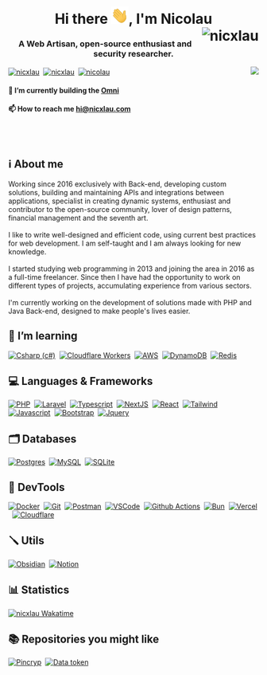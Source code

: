 <h1 align="center">Hi there <img src="hi.gif" width="35">, I'm Nicolau <br/><img align="right" src="https://komarev.com/ghpvc/?username=nicolauns" alt="nicxlau" /></h1>
<h3 align="center">A Web Artisan, open-source enthusiast and security researcher.</h3>


<p align="left">
  <a href="https://wakatime.com/@nicxlau" target="_blank"><img align="right" src="https://github-readme-stats.vercel.app/api/wakatime?username=nicxlau&layout=compact&title_color=58a6ff&icon_color=8b949e&text_color=8b949e&bg_color=0d1117&border_color=30363d&custom_title=Languages%20experience&langs_count=10" /></a>
<!--   <a href="https://twitter.com/nicxlau" target="blank"><img align="center" src="https://img.shields.io/badge/Twitter-1DA1F2?style=for-the-badge&logo=twitter&logoColor=white" alt="nicxlau" /></a>&nbsp; -->
  <a href="https://linkedin.com/in/nicxlau" target="blank"><img align="center" src="https://img.shields.io/badge/LinkedIn-0077B5?style=for-the-badge&logo=linkedin&logoColor=white" alt="nicxlau" /></a>&nbsp;
  <a href="https://twitch.tv/nicxlau" target="blank"><img align="center" src="https://img.shields.io/badge/Twitch-9146FF?style=for-the-badge&logo=twitch&logoColor=white" alt="nicxlau" /></a>&nbsp;
<!--   <a href="https://instagram.com/nicxlau" target="blank"><img align="center" src="https://img.shields.io/badge/Instagram-E4405F?style=for-the-badge&logo=instagram&logoColor=white" alt="nicxlau" /></a>&nbsp; -->
  <a href="https://dev.to/nicolau" target="blank"><img align="center" src="https://img.shields.io/badge/dev.to-212121?style=for-the-badge&logo=dev.to&logoColor=white" alt="nicolau" /></a>

<!-- - 🔭 I’m currently building the [Omni ecosystem](https://octha.com).

- 💬 Ask me about **PHP, Laravel, Jquery, JavaScript, SQL**

- 📫 How to reach me **hi@nicxlau.com** -->

#### 🔭 I’m currently building the [Omni](https://zunq.com)

#### 📫 How to reach me **hi@nicxlau.com**
</p>

<br /><br />

## **ℹ️ About me**
Working since 2016 exclusively with Back-end, developing custom solutions, building and maintaining APIs and integrations between applications, specialist in creating dynamic systems, enthusiast and contributor to the open-source community, lover of design patterns, financial management and the seventh art.<br/><br/>I like to write well-designed and efficient code, using current best practices for web development. I am self-taught and I am always looking for new knowledge.<br/><br/>I started studying web programming in 2013 and joining the area in 2016 as a full-time freelancer. Since then I have had the opportunity to work on different types of projects, accumulating experience from various sectors.<br/><br/>I'm currently working on the development of solutions made with PHP and Java Back-end, designed to make people's lives easier.

<!-- <details><summary><span style="color:blue">show more..</span></summary> Marfa stumptown chambray hammock try-hard beard Vibecession deep v echo park offal butcher gochujang intelligentsia cloud bread twee pinterest migas snackwave viral. Ethical craft beer hoodie 3 wolf moon vexillologist church-key small batch tonx franzen meditation af sustainable gastropub. Health goth distillery Brooklyn, art party heirloom farm-to-table hashtag prism</details> -->

<!-- <a href="https://github.com/nicxlau" target="_blank"><img align="right" src="thoughtful.svg" width="320"/></a> -->

## **🌱 I’m learning**
<p align="left">
<a href="https://github.com/topics/csharp" target="blank"><img src="https://skillicons.dev/icons?i=cs" alt="Csharp (c#)" width="48" height="48"/></a>&nbsp;
<!-- <a href="https://github.com/topics/dotnet" target="blank"><img src="https://skillicons.dev/icons?i=dotnet" alt=".NET" width="48" height="48"/></a>&nbsp; -->
<a href="https://github.com/topics/cloudflare-workers" target="blank"><img src="https://skillicons.dev/icons?i=workers" alt="Cloudflare Workers" width="48" height="48"/></a>&nbsp;
<a href="https://github.com/topics/aws" target="blank"><img src="https://skillicons.dev/icons?i=aws" alt="AWS" width="48" height="48"/></a>&nbsp;
<a href="https://github.com/topics/dynamodb" target="blank"><img src="https://skillicons.dev/icons?i=dynamodb" alt="DynamoDB" width="48" height="48"/></a>&nbsp;
<a href="https://github.com/topics/redis" target="blank"><img src="https://skillicons.dev/icons?i=redis" alt="Redis" width="48" height="48"/></a>
</p>

## **💻 Languages & Frameworks**
<p align="left">
<a href="https://github.com/topics/php" target="blank"><img src="https://skillicons.dev/icons?i=php" alt="PHP" width="48" height="48"/></a>&nbsp;
<a href="https://github.com/topics/laravel" target="blank"><img src="https://skillicons.dev/icons?i=laravel" alt="Laravel" width="48" height="48"/></a>&nbsp;
<a href="https://github.com/topics/ts" target="blank"><img src="https://skillicons.dev/icons?i=ts" alt="Typescript" width="48" height="48"/></a>&nbsp;
<a href="https://github.com/topics/nextjs" target="blank"><img src="https://skillicons.dev/icons?i=nextjs" alt="NextJS" width="48" height="48"/></a>&nbsp;
<a href="https://github.com/topics/react" target="blank"><img src="https://skillicons.dev/icons?i=react" alt="React" width="48" height="48"/></a>&nbsp;
<a href="https://github.com/topics/tailwind" target="blank"><img src="https://skillicons.dev/icons?i=tailwind" alt="Tailwind" width="48" height="48"/></a>&nbsp;
<!-- <a href="https://github.com/topics/java" target="blank"><img src="https://skillicons.dev/icons?i=java" alt="Java" width="48" height="48"/></a>&nbsp; -->
<!-- <a href="https://github.com/topics/spring" target="blank"><img src="https://skillicons.dev/icons?i=spring" alt="Spring" width="48" height="48"/></a>&nbsp; -->
<!-- <a href="https://github.com/topics/redis" target="blank"><img src="https://skillicons.dev/icons?i=redis" alt="redis" width="48" height="48"/></a>&nbsp; -->
<!-- <a href="https://github.com/topics/vue" target="blank"><img src="https://skillicons.dev/icons?i=vue" alt="vue.js" width="48" height="48"/></a>&nbsp; -->
<a href="https://github.com/topics/javascript" target="blank"><img src="https://skillicons.dev/icons?i=js" alt="Javascript" width="48" height="48"/></a>&nbsp;
<a href="https://github.com/topics/bootstrap" target="blank"><img src="https://skillicons.dev/icons?i=bootstrap" alt="Bootstrap" width="48" height="48"/></a>&nbsp;
<a href="https://github.com/topics/jquery" target="blank"><img src="https://skillicons.dev/icons?i=jquery" alt="Jquery" width="48" height="48"/></a>
</p>

## **🗂️ Databases**
<p align="left">
<a href="https://github.com/topics/postgres" target="blank"><img src="https://skillicons.dev/icons?i=postgres" alt="Postgres" width="48" height="48"/></a>&nbsp;
<a href="https://github.com/topics/mysql" target="blank"><img src="https://skillicons.dev/icons?i=mysql" alt="MySQL" width="48" height="48"/></a>&nbsp;
<a href="https://github.com/topics/sqlite" target="blank"><img src="https://skillicons.dev/icons?i=sqlite" alt="SQLite" width="48" height="48"/></a>
</p>

## **🧰 DevTools**
<p align="left">
<a href="https://github.com/topics/docker" target="blank"><img src="https://skillicons.dev/icons?i=docker" alt="Docker" width="48" height="48"/></a>&nbsp;
<a href="https://github.com/topics/git" target="blank"><img src="https://skillicons.dev/icons?i=git" alt="Git" width="48" height="48"/></a>&nbsp;
<a href="https://github.com/topics/postman" target="blank"><img src="https://skillicons.dev/icons?i=postman" alt="Postman" width="48" height="48"/></a>&nbsp;
<a href="https://github.com/topics/vscode" target="blank"><img src="https://skillicons.dev/icons?i=vscode" alt="VSCode" width="48" height="48"/></a>&nbsp;
<a href="https://github.com/topics/actions" target="blank"><img src="https://skillicons.dev/icons?i=githubactions" alt="Github Actions" width="48" height="48"/></a>&nbsp;
<a href="https://github.com/topics/bun" target="blank"><img src="https://skillicons.dev/icons?i=bun" alt="Bun" width="48" height="48"/></a>&nbsp;
<a href="https://github.com/topics/vercel" target="blank"><img src="https://skillicons.dev/icons?i=vercel" alt="Vercel" width="48" height="48"/></a>&nbsp;
<a href="https://github.com/topics/cloudflare" target="blank"><img src="https://skillicons.dev/icons?i=cloudflare" alt="Cloudflare" width="48" height="48"/></a>
<!-- <a href="https://github.com/topics/heroku" target="blank"><img src="https://skillicons.dev/icons?i=heroku" alt="heroku" width="48" height="48"/></a>&nbsp; -->
<!-- <a href="https://github.com/topics/netlify" target="blank"><img src="https://skillicons.dev/icons?i=netlify" alt="netlify" width="48" height="48"/></a> -->
</p>

## **🪛 Utils**
<p align="left">
<a href="https://github.com/topics/obsidian" target="blank"><img src="https://skillicons.dev/icons?i=obsidian" alt="Obsidian" width="48" height="48"/></a>&nbsp;
<a href="https://github.com/topics/notion" target="blank"><img src="https://skillicons.dev/icons?i=notion" alt="Notion" width="48" height="48"/></a>
</p>

## **📊 Statistics**
<!--<a href="https://github.com/nicxlau" target="blank"><img src="https://github-readme-streak-stats.herokuapp.com?user=nicxlau&theme=github-light&hide_border=true&date_format=j%20M%5B%20Y%5D" alt="nicxlau github statistics"/></a><br>
<a href="https://github.com/nicxlau?tab=repositories" target="blank"><img src="https://github-readme-stats.vercel.app/api?username=nicxlau&show_icons=true&count_private=true&include_all_commits=true" alt="nicxlau github statistics"/></a><br>
<!--<img src="https://github-readme-stats.vercel.app/api/top-langs?username=nicxlau&show_icons=true&layout=compact&hide=html" alt="nicxlau github top langs" /><br>-->

[![nicxlau Wakatime](https://github-readme-stats.vercel.app/api/wakatime?username=nicxlau&layout=compact&title_color=58a6ff&icon_color=8b949e&text_color=8b949e&bg_color=0d1117&border_color=30363d&custom_title=Languages%20experience&langs_count=10)](https://wakatime.com/@nicxlau)

<!-- [![nicxlau activity graph](https://activity-graph.herokuapp.com/graph?username=nicxlau&theme=react-dark&bg_color=0d1117&title_color=58a6ff&color=8b949e&line=58a6ff&radius=6&custom_title=Activiry%20graph&area_color=000)](https://github.com/nicxlau) -->

<!-- [![spotify-github-profile](https://spotify-github-profile.vercel.app/api/view?uid=giqaz0c2m13v6zd6w9ou3n07k&cover_image=true&theme=novatorem&bar_color=58a6ff&bar_color_cover=true)](https://spotify-github-profile.vercel.app/api/view?uid=giqaz0c2m13v6zd6w9ou3n07k&redirect=true) -->

## **📚 Repositories you might like**

[![Pincryp](https://github-readme-stats.vercel.app/api/pin/?username=attla&repo=pincryp&title_color=58a6ff&icon_color=8b949e&text_color=8b949e&bg_color=0d1117&border_color=30363d)](https://github.com/attla/pincryp)&nbsp;
[![Data token](https://github-readme-stats.vercel.app/api/pin/?username=attla&repo=data-token&title_color=58a6ff&icon_color=8b949e&text_color=8b949e&bg_color=0d1117&border_color=30363d)](https://github.com/attla/data-token)
<!-- 
[![Data token](https://github-readme-stats.vercel.app/api/pin/?username=attla&repo=data-token&title_color=58a6ff&icon_color=8b949e&text_color=8b949e&bg_color=0d1117&border_color=30363d)](https://github.com/attla/data-token)
[![Encoded attributes](https://github-readme-stats.vercel.app/api/pin/?username=attla&repo=encoded-attributes&title_color=58a6ff&icon_color=8b949e&text_color=8b949e&bg_color=0d1117&border_color=30363d)](https://github.com/attla/encoded-attributes)
[![Attla ULID](https://github-readme-stats.vercel.app/api/pin/?username=attla&repo=ulid&title_color=58a6ff&icon_color=8b949e&text_color=8b949e&bg_color=0d1117&border_color=30363d)](https://github.com/attla/ulid)
[![Joth jquery](https://github-readme-stats.vercel.app/api/pin/?username=octhahq&repo=joth-jquery&title_color=58a6ff&icon_color=8b949e&text_color=8b949e&bg_color=0d1117&border_color=30363d)](https://github.com/octhahq/joth-jquery)
[![Attla disposable](https://github-readme-stats.vercel.app/api/pin/?username=attla&repo=disposable&title_color=58a6ff&icon_color=8b949e&text_color=8b949e&bg_color=0d1117&border_color=30363d)](https://github.com/attla/disposable)
[![Laravel HTML minify](https://github-readme-stats.vercel.app/api/pin/?username=attla&repo=laravel-html-minify&title_color=58a6ff&icon_color=8b949e&text_color=8b949e&bg_color=0d1117&border_color=30363d)](https://github.com/attla/laravel-html-minify) -->
